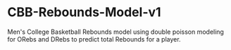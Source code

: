 # CBB-Rebounds-Model-v1
Men's College Basketball Rebounds model using double poisson modeling for ORebs and DRebs to predict total Rebounds for a player. 

